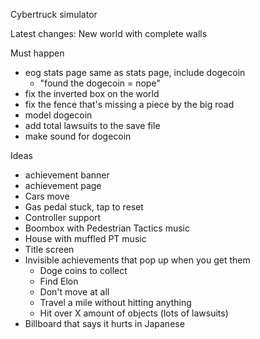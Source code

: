 Cybertruck simulator

Latest changes:
New world with complete walls

Must happen
- eog stats page same as stats page, include dogecoin
	- "found the dogecoin = nope"
- fix the inverted box on the world
- fix the fence that's missing a piece by the big road
- model dogecoin
- add total lawsuits to the save file
- make sound for dogecoin

Ideas
- achievement banner
- achievement page
- Cars move
- Gas pedal stuck, tap to reset
- Controller support
- Boombox with Pedestrian Tactics music
- House with muffled PT music
- Title screen
- Invisible achievements that pop up when you get them
	- Doge coins to collect
	- Find Elon
	- Don't move at all
	- Travel a mile without hitting anything
	- Hit over X amount of objects (lots of lawsuits)
- Billboard that says it hurts in Japanese
